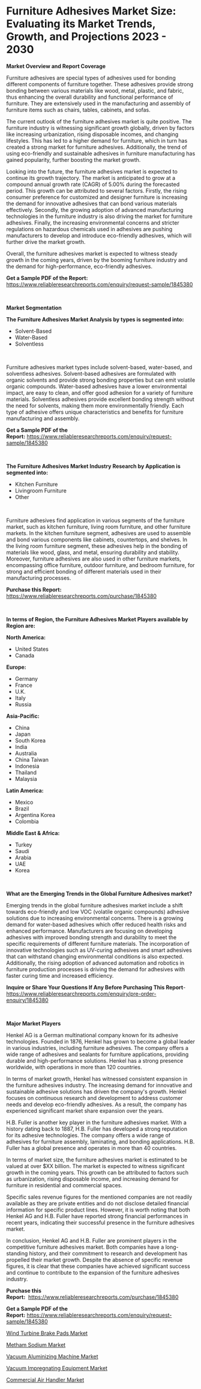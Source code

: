 <p><h1>Furniture Adhesives Market Size: Evaluating its Market Trends, Growth, and Projections 2023 - 2030</h1></p><p><strong>Market Overview and Report Coverage</strong></p>
<p><p>Furniture adhesives are special types of adhesives used for bonding different components of furniture together. These adhesives provide strong bonding between various materials like wood, metal, plastic, and fabric, thus enhancing the overall durability and functional performance of furniture. They are extensively used in the manufacturing and assembly of furniture items such as chairs, tables, cabinets, and sofas.</p><p>The current outlook of the furniture adhesives market is quite positive. The furniture industry is witnessing significant growth globally, driven by factors like increasing urbanization, rising disposable incomes, and changing lifestyles. This has led to a higher demand for furniture, which in turn has created a strong market for furniture adhesives. Additionally, the trend of using eco-friendly and sustainable adhesives in furniture manufacturing has gained popularity, further boosting the market growth.</p><p>Looking into the future, the furniture adhesives market is expected to continue its growth trajectory. The market is anticipated to grow at a compound annual growth rate (CAGR) of 5.00% during the forecasted period. This growth can be attributed to several factors. Firstly, the rising consumer preference for customized and designer furniture is increasing the demand for innovative adhesives that can bond various materials effectively. Secondly, the growing adoption of advanced manufacturing technologies in the furniture industry is also driving the market for furniture adhesives. Finally, the increasing environmental concerns and stricter regulations on hazardous chemicals used in adhesives are pushing manufacturers to develop and introduce eco-friendly adhesives, which will further drive the market growth.</p><p>Overall, the furniture adhesives market is expected to witness steady growth in the coming years, driven by the booming furniture industry and the demand for high-performance, eco-friendly adhesives.</p></p>
<p><strong>Get a Sample PDF of the Report:</strong> <a href="https://www.reliableresearchreports.com/enquiry/request-sample/1845380">https://www.reliableresearchreports.com/enquiry/request-sample/1845380</a></p>
<p>&nbsp;</p>
<p><strong>Market Segmentation</strong></p>
<p><strong>The Furniture Adhesives Market Analysis by types is segmented into:</strong></p>
<p><ul><li>Solvent-Based</li><li>Water-Based</li><li>Solventless</li></ul></p>
<p>&nbsp;</p>
<p><p>Furniture adhesives market types include solvent-based, water-based, and solventless adhesives. Solvent-based adhesives are formulated with organic solvents and provide strong bonding properties but can emit volatile organic compounds. Water-based adhesives have a lower environmental impact, are easy to clean, and offer good adhesion for a variety of furniture materials. Solventless adhesives provide excellent bonding strength without the need for solvents, making them more environmentally friendly. Each type of adhesive offers unique characteristics and benefits for furniture manufacturing and assembly.</p></p>
<p><strong>Get a Sample PDF of the Report:</strong>&nbsp;<a href="https://www.reliableresearchreports.com/enquiry/request-sample/1845380">https://www.reliableresearchreports.com/enquiry/request-sample/1845380</a></p>
<p>&nbsp;</p>
<p><strong>The Furniture Adhesives Market Industry Research by Application is segmented into:</strong></p>
<p><ul><li>Kitchen Furniture</li><li>Livingroom Furniture</li><li>Other</li></ul></p>
<p>&nbsp;</p>
<p><p>Furniture adhesives find application in various segments of the furniture market, such as kitchen furniture, living room furniture, and other furniture markets. In the kitchen furniture segment, adhesives are used to assemble and bond various components like cabinets, countertops, and shelves. In the living room furniture segment, these adhesives help in the bonding of materials like wood, glass, and metal, ensuring durability and stability. Moreover, furniture adhesives are also used in other furniture markets, encompassing office furniture, outdoor furniture, and bedroom furniture, for strong and efficient bonding of different materials used in their manufacturing processes.</p></p>
<p><strong>Purchase this Report:</strong>&nbsp; <a href="https://www.reliableresearchreports.com/purchase/1845380">https://www.reliableresearchreports.com/purchase/1845380</a></p>
<p>&nbsp;</p>
<p><strong>In terms of Region, the Furniture Adhesives Market Players available by Region are:</strong></p>
<p>
    <p> <strong> North America: </strong>
        <ul>
            <li>United States</li>
            <li>Canada</li>
        </ul>
        </p> 
    <p> <strong> Europe: </strong>
        <ul>
            <li>Germany</li>
            <li>France</li>
            <li>U.K.</li>
            <li>Italy</li>
            <li>Russia</li>
        </ul>
        </p> 
    <p> <strong> Asia-Pacific: </strong>
        <ul>
            <li>China</li>
            <li>Japan</li>
            <li>South Korea</li>
            <li>India</li>
            <li>Australia</li>
            <li>China Taiwan</li>
            <li>Indonesia</li>
            <li>Thailand</li>
            <li>Malaysia</li>
        </ul>
        </p> 
    <p> <strong> Latin America: </strong>
        <ul>
            <li>Mexico</li>
            <li>Brazil</li>
            <li>Argentina Korea</li>
            <li>Colombia</li>
        </ul>
        </p> 
    <p> <strong> Middle East & Africa: </strong>
        <ul>
            <li>Turkey</li>
            <li>Saudi</li>
            <li>Arabia</li>
            <li>UAE</li>
            <li>Korea</li>
        </ul>
    </p>
    </p>
<p>&nbsp;</p>
<p><strong>What are the Emerging Trends in the Global Furniture Adhesives market?</strong></p>
<p><p>Emerging trends in the global furniture adhesives market include a shift towards eco-friendly and low VOC (volatile organic compounds) adhesive solutions due to increasing environmental concerns. There is a growing demand for water-based adhesives which offer reduced health risks and enhanced performance. Manufacturers are focusing on developing adhesives with improved bonding strength and durability to meet the specific requirements of different furniture materials. The incorporation of innovative technologies such as UV-curing adhesives and smart adhesives that can withstand changing environmental conditions is also expected. Additionally, the rising adoption of advanced automation and robotics in furniture production processes is driving the demand for adhesives with faster curing time and increased efficiency.</p></p>
<p><strong>Inquire or Share Your Questions If Any Before Purchasing This Report</strong>- <a href="https://www.reliableresearchreports.com/enquiry/pre-order-enquiry/1845380">https://www.reliableresearchreports.com/enquiry/pre-order-enquiry/1845380</a></p>
<p>&nbsp;</p>
<p><strong>Major Market Players</strong></p>
<p><p>Henkel AG is a German multinational company known for its adhesive technologies. Founded in 1876, Henkel has grown to become a global leader in various industries, including furniture adhesives. The company offers a wide range of adhesives and sealants for furniture applications, providing durable and high-performance solutions. Henkel has a strong presence worldwide, with operations in more than 120 countries.</p><p>In terms of market growth, Henkel has witnessed consistent expansion in the furniture adhesives industry. The increasing demand for innovative and sustainable adhesive solutions has driven the company's growth. Henkel focuses on continuous research and development to address customer needs and develop eco-friendly adhesives. As a result, the company has experienced significant market share expansion over the years.</p><p>H.B. Fuller is another key player in the furniture adhesives market. With a history dating back to 1887, H.B. Fuller has developed a strong reputation for its adhesive technologies. The company offers a wide range of adhesives for furniture assembly, laminating, and bonding applications. H.B. Fuller has a global presence and operates in more than 40 countries.</p><p>In terms of market size, the furniture adhesives market is estimated to be valued at over $XX billion. The market is expected to witness significant growth in the coming years. This growth can be attributed to factors such as urbanization, rising disposable income, and increasing demand for furniture in residential and commercial spaces.</p><p>Specific sales revenue figures for the mentioned companies are not readily available as they are private entities and do not disclose detailed financial information for specific product lines. However, it is worth noting that both Henkel AG and H.B. Fuller have reported strong financial performances in recent years, indicating their successful presence in the furniture adhesives market.</p><p>In conclusion, Henkel AG and H.B. Fuller are prominent players in the competitive furniture adhesives market. Both companies have a long-standing history, and their commitment to research and development has propelled their market growth. Despite the absence of specific revenue figures, it is clear that these companies have achieved significant success and continue to contribute to the expansion of the furniture adhesives industry.</p></p>
<p><strong>Purchase this Report:</strong>&nbsp;&nbsp;<a href="https://www.reliableresearchreports.com/purchase/1845380">https://www.reliableresearchreports.com/purchase/1845380</a></p>
<p></p>
<p><strong>Get a Sample PDF of the Report:</strong>&nbsp;<a href="https://www.reliableresearchreports.com/enquiry/request-sample/1845380">https://www.reliableresearchreports.com/enquiry/request-sample/1845380</a></p>
<p><p><a href="https://medium.com/@seanhunt765/decoding-wind-turbine-brake-pads-market-metrics-market-share-trends-and-growth-patterns-94bb267526ab">Wind Turbine Brake Pads Market</a></p><p><a href="https://github.com/GroverBarry/Market-Research-Report-List-2/blob/main/metham-sodium-market.md">Metham Sodium Market</a></p><p><a href="https://www.linkedin.com/pulse/vacuum-aluminizing-machine-market-size-growth-forecast-hg3ke/">Vacuum Aluminizing Machine Market</a></p><p><a href="https://www.linkedin.com/pulse/vacuum-impregnating-equipment-market-research-report-provides-sozle/">Vacuum Impregnating Equipment Market</a></p><p><a href="https://medium.com/@alanwatkins6h/commercial-air-handler-market-exploring-market-share-market-trends-and-future-growth-b49e2136da4b">Commercial Air Handler Market</a></p></p>